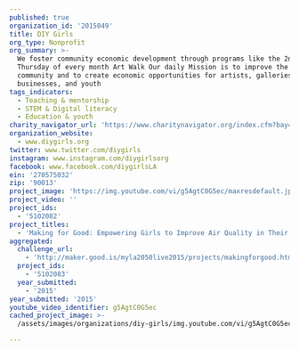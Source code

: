 ```yaml
---
published: true
organization_id: '2015049'
title: DIY Girls
org_type: Nonprofit
org_summary: >-
  We foster community economic development through programs like the 2nd
  Thursday of every month Art Walk Our daily Mission is to improve the local
  community and to create economic opportunities for artists, galleries, small
  businesses, and youth
tags_indicators:
  - Teaching & mentorship
  - STEM & Digital literacy
  - Education & youth
charity_navigator_url: 'https://www.charitynavigator.org/index.cfm?bay=search.profile&ein=270575032'
organization_website:
  - www.diygirls.org
twitter: www.twitter.com/diygirls
instagram: www.instagram.com/diygirlsorg
facebook: www.facebook.com/diygirlsLA
ein: '270575032'
zip: '90013'
project_image: 'https://img.youtube.com/vi/g5AgtC0G5ec/maxresdefault.jpg'
project_video: ''
project_ids:
  - '5102082'
project_titles:
  - 'Making for Good: Empowering Girls to Improve Air Quality in Their Community'
aggregated:
  challenge_url:
    - 'http://maker.good.is/myla2050live2015/projects/makingforgood.html'
  project_ids:
    - '5102083'
  year_submitted:
    - '2015'
year_submitted: '2015'
youtube_video_identifier: g5AgtC0G5ec
cached_project_image: >-
  /assets/images/organizations/diy-girls/img.youtube.com/vi/g5AgtC0G5ec/maxresdefault.jpg

---
```

